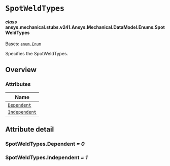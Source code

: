 <!-- vale off -->

<a id="spotweldtypes"></a>

# `SpotWeldTypes`

<a id="ansys.mechanical.stubs.v241.Ansys.Mechanical.DataModel.Enums.SpotWeldTypes"></a>

#### *class* ansys.mechanical.stubs.v241.Ansys.Mechanical.DataModel.Enums.SpotWeldTypes

Bases: [`enum.Enum`](https://docs.python.org/3/library/enum.html#enum.Enum)

Specifies the SpotWeldTypes.

<!-- !! processed by numpydoc !! -->

<a id="overview"></a>

## Overview

### Attributes

| Name |
| --------------------------------------------- |
| [`Dependent`](#SpotWeldTypes.Dependent) |
| [`Independent`](#SpotWeldTypes.Independent) |

<a id="attribute-detail"></a>

## Attribute detail

<a id="SpotWeldTypes.Dependent"></a>

### SpotWeldTypes.Dependent *= 0*

<a id="SpotWeldTypes.Independent"></a>

### SpotWeldTypes.Independent *= 1*

<!-- vale on -->
